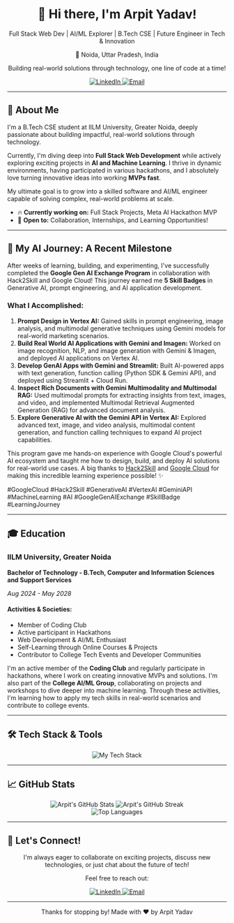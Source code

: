 <div align="center">
  <h1>
    <span class="animated-name">👋 Hi there, I'm Arpit Yadav!</span>
  </h1>
  <p>Full Stack Web Dev | AI/ML Explorer | B.Tech CSE | Future Engineer in Tech & Innovation</p>
  <p>📍 Noida, Uttar Pradesh, India</p>

  <div class="animated-intro">
    <p>Building real-world solutions through technology, one line of code at a time!</p>
    </div>

  <div class="badges">
    <a href="https://linkedin.com/in/arpit-yadav-linkedin-profile-id" target="_blank">
      <img src="https://img.shields.io/badge/LinkedIn-%230077B5.svg?&style=for-the-badge&logo=linkedin&logoColor=white" alt="LinkedIn">
    </a>
    <a href="mailto:your.email@example.com">
      <img src="https://img.shields.io/badge/Email-%23D14836.svg?&style=for-the-badge&logo=gmail&logoColor=white" alt="Email">
    </a>
    </div>
</div>

---

## 🚀 About Me

<div class="about-section">
  <p>I'm a B.Tech CSE student at IILM University, Greater Noida, deeply passionate about building impactful, real-world solutions through technology.</p>
  <p>Currently, I'm diving deep into <strong>Full Stack Web Development</strong> while actively exploring exciting projects in <strong>AI and Machine Learning</strong>. I thrive in dynamic environments, having participated in various hackathons, and I absolutely love turning innovative ideas into working <strong>MVPs fast</strong>.</p>
  <p>My ultimate goal is to grow into a skilled software and AI/ML engineer capable of solving complex, real-world problems at scale.</p>

  <ul>
    <li>🔥 <strong>Currently working on:</strong> Full Stack Projects, Meta AI Hackathon MVP</li>
    <li>💛 <strong>Open to:</strong> Collaboration, Internships, and Learning Opportunities!</li>
  </ul>
  </div>

---

## 🌟 My AI Journey: A Recent Milestone

<div class="ai-milestone">
  <p>After weeks of learning, building, and experimenting, I've successfully completed the <strong>Google Gen AI Exchange Program</strong> in collaboration with Hack2Skill and Google Cloud! This journey earned me <strong>5 Skill Badges</strong> in Generative AI, prompt engineering, and AI application development.</p>

  <h3>What I Accomplished:</h3>
  <ol>
    <li>
      <strong>Prompt Design in Vertex AI:</strong>
      Gained skills in prompt engineering, image analysis, and multimodal generative techniques using Gemini models for real-world marketing scenarios.
    </li>
    <li>
      <strong>Build Real World AI Applications with Gemini and Imagen:</strong>
      Worked on image recognition, NLP, and image generation with Gemini & Imagen, and deployed AI applications on Vertex AI.
    </li>
    <li>
      <strong>Develop GenAI Apps with Gemini and Streamlit:</strong>
      Built AI-powered apps with text generation, function calling (Python SDK & Gemini API), and deployed using Streamlit + Cloud Run.
    </li>
    <li>
      <strong>Inspect Rich Documents with Gemini Multimodality and Multimodal RAG:</strong>
      Used multimodal prompts for extracting insights from text, images, and video, and implemented Multimodal Retrieval Augmented Generation (RAG) for advanced document analysis.
    </li>
    <li>
      <strong>Explore Generative AI with the Gemini API in Vertex AI:</strong>
      Explored advanced text, image, and video analysis, multimodal content generation, and function calling techniques to expand AI project capabilities.
    </li>
  </ol>
  <p>This program gave me hands-on experience with Google Cloud's powerful AI ecosystem and taught me how to design, build, and deploy AI solutions for real-world use cases. A big thanks to <a href="https://hack2skill.com/" target="_blank">Hack2Skill</a> and <a href="https://cloud.google.com/" target="_blank">Google Cloud</a> for making this incredible learning experience possible! ✨</p>

  <p class="hashtags">
    #GoogleCloud #Hack2Skill #GenerativeAI #VertexAI #GeminiAPI #MachineLearning #AI #GoogleGenAIExchange #SkillBadge #LearningJourney
  </p>
  </div>

---

## 🎓 Education

<div class="education-section">
  <h3>IILM University, Greater Noida</h3>
  <p><strong>Bachelor of Technology - B.Tech, Computer and Information Sciences and Support Services</strong></p>
  <p><em>Aug 2024 - May 2028</em></p>

  <h4>Activities & Societies:</h4>
  <ul>
    <li>Member of Coding Club</li>
    <li>Active participant in Hackathons</li>
    <li>Web Development & AI/ML Enthusiast</li>
    <li>Self-Learning through Online Courses & Projects</li>
    <li>Contributor to College Tech Events and Developer Communities</li>
  </ul>
  <p>I'm an active member of the <strong>Coding Club</strong> and regularly participate in hackathons, where I work on creating innovative MVPs and solutions. I'm also part of the <strong>College AI/ML Group</strong>, collaborating on projects and workshops to dive deeper into machine learning. Through these activities, I'm learning how to apply my tech skills in real-world scenarios and contribute to college events.</p>
</div>

---

## 🛠️ Tech Stack & Tools

<div align="center" class="tech-stack-animation">
  <img src="https://skillicons.dev/icons?i=html,css,js,react,nodejs,express,mongodb,python,flask,tensorflow,pytorch,docker,git,github,vscode,gcp,aws" alt="My Tech Stack" />
  <br>
  </div>

---

## 📈 GitHub Stats

<div align="center" class="github-stats-animation">
  <img src="https://github-readme-stats.vercel.app/api?username=YOUR_GITHUB_USERNAME&show_icons=true&theme=radical&hide_border=true&count_private=true" alt="Arpit's GitHub Stats" />
  <img src="https://github-readme-streak-stats.herokuapp.com/?user=YOUR_GITHUB_USERNAME&theme=radical&hide_border=true" alt="Arpit's GitHub Streak" />
  <br>
  <img src="https://github-readme-stats.vercel.app/api/top-langs/?username=YOUR_GITHUB_USERNAME&layout=compact&theme=radical&hide_border=true" alt="Top Languages" />
</div>

---

## 💬 Let's Connect!

<div align="center" class="connect-animation">
  <p>I'm always eager to collaborate on exciting projects, discuss new technologies, or just chat about the future of tech!</p>
  <p>Feel free to reach out:</p>
  <a href="https://linkedin.com/in/arpit-yadav-linkedin-profile-id" target="_blank">
    <img src="https://img.shields.io/badge/LinkedIn-0077B5?style=for-the-badge&logo=linkedin&logoColor=white" alt="LinkedIn">
  </a>
  <a href="mailto:your.email@example.com">
    <img src="https://img.shields.io/badge/Email-D14836?style=for-the-badge&logo=gmail&logoColor=white" alt="Email">
  </a>
  </div>

---

<div align="center">
  <p>Thanks for stopping by! Made with ❤️ by Arpit Yadav</p>
</div>

<style>
/* Please note: GitHub's markdown rendering is limited. 
   Complex CSS animations might not work directly within the README.
   For best results, you might need to convert this into a GIF or an SVG 
   if GitHub prevents direct CSS injection.
*/

.animated-name {
  display: inline-block; /* Essential for applying transforms to text */
  animation: wave 2s ease-in-out infinite;
  transform-origin: bottom; /* Makes it wave from the bottom */
}

@keyframes wave {
  0%, 100% {
    transform: rotate(0deg);
  }
  25% {
    transform: rotate(3deg); /* Slight upward tilt */
  }
  75% {
    transform: rotate(-3deg); /* Slight downward tilt */
  }
}
</style>
